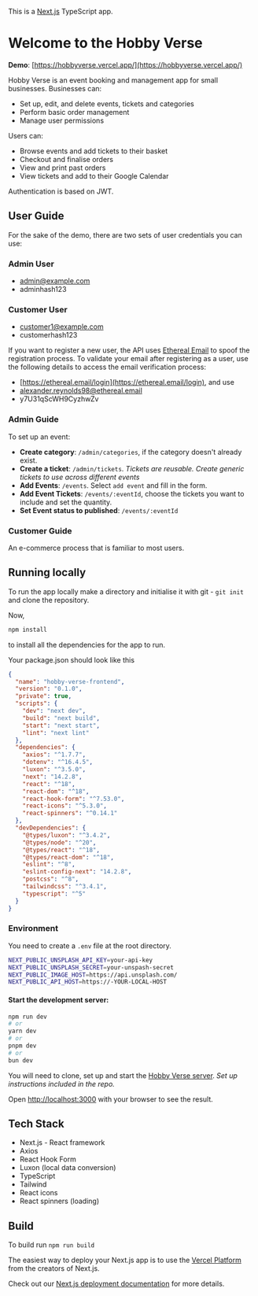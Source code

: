 This is a [Next.js](https://nextjs.org) TypeScript app.

# Welcome to the Hobby Verse
**Demo**: [https://hobbyverse.vercel.app/](https://hobbyverse.vercel.app/)

Hobby Verse is an event booking and management app for small businesses. Businesses can:

- Set up, edit, and delete events, tickets and categories
- Perform basic order management
- Manage user permissions

Users can:

- Browse events and add tickets to their basket
- Checkout and finalise orders
- View and print past orders
- View tickets and add to their Google Calendar

Authentication is based on JWT.

## User Guide
For the sake of the demo, there are two sets of user credentials you can use:
### Admin User
- admin@example.com
- adminhash123

### Customer User
- customer1@example.com
- customerhash123

If you want to register a new user, the API uses [Ethereal Email](https://ethereal.email/login) to spoof the registration process. To validate your email after registering as a user, use the following details to access the email verification process:

- [https://ethereal.email/login](https://ethereal.email/login), and use
- alexander.reynolds98@ethereal.email
- y7U31qScWH9CyzhwZv

### Admin Guide
To set up an event:
- **Create category**: `/admin/categories`, if the category doesn't already exist.
- **Create a ticket**: `/admin/tickets`. *Tickets are reusable. Create generic tickets to use across different events*
- **Add Events**: `/events`. Select `add event` and fill in the form.
- **Add Event Tickets**: `/events/:eventId`, choose the tickets you want to include and set the quantity. 
- **Set Event status to published**: `/events/:eventId`

### Customer Guide
An e-commerce process that is familiar to most users.

## Running locally
To run the app locally make a directory and initialise it with git - `git init` and clone the repository.

Now, 
```bash
npm install
```

to install all the dependencies for the app to run.

Your package.json should look like this

```json
{
  "name": "hobby-verse-frontend",
  "version": "0.1.0",
  "private": true,
  "scripts": {
    "dev": "next dev",
    "build": "next build",
    "start": "next start",
    "lint": "next lint"
  },
  "dependencies": {
    "axios": "^1.7.7",
    "dotenv": "^16.4.5",
    "luxon": "^3.5.0",
    "next": "14.2.8",
    "react": "^18",
    "react-dom": "^18",
    "react-hook-form": "^7.53.0",
    "react-icons": "^5.3.0",
    "react-spinners": "^0.14.1"
  },
  "devDependencies": {
    "@types/luxon": "^3.4.2",
    "@types/node": "^20",
    "@types/react": "^18",
    "@types/react-dom": "^18",
    "eslint": "^8",
    "eslint-config-next": "14.2.8",
    "postcss": "^8",
    "tailwindcss": "^3.4.1",
    "typescript": "^5"
  }
}

```

### Environment
You need to create a `.env` file at the root directory.

```bash
NEXT_PUBLIC_UNSPLASH_API_KEY=your-api-key
NEXT_PUBLIC_UNSPLASH_SECRET=your-unspash-secret
NEXT_PUBLIC_IMAGE_HOST=https://api.unsplash.com/
NEXT_PUBLIC_API_HOST=https://-YOUR-LOCAL-HOST
```

#### Start the development server:

```bash
npm run dev
# or
yarn dev
# or
pnpm dev
# or
bun dev
```
You will need to clone, set up and start the [Hobby Verse server](https://github.com/OJ423/hobby-verse). *Set up instructions included in the repo.*

Open [http://localhost:3000](http://localhost:3000) with your browser to see the result.

## Tech Stack
- Next.js - React framework
- Axios
- React Hook Form
- Luxon (local data conversion)
- TypeScript
- Tailwind
- React icons
- React spinners (loading)

## Build

To build run `npm run build`



The easiest way to deploy your Next.js app is to use the [Vercel Platform](https://vercel.com/new?utm_medium=default-template&filter=next.js&utm_source=create-next-app&utm_campaign=create-next-app-readme) from the creators of Next.js.

Check out our [Next.js deployment documentation](https://nextjs.org/docs/app/building-your-application/deploying) for more details.
